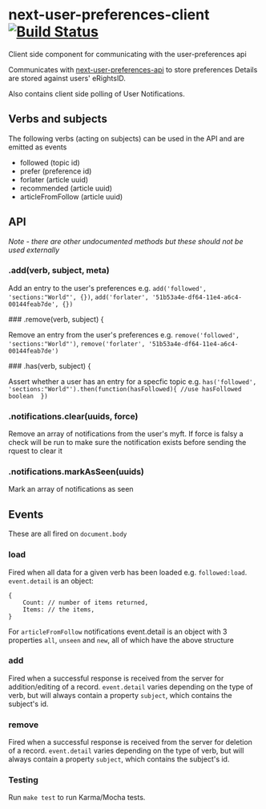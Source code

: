 # next-user-preferences-client [![Build Status](https://travis-ci.org/Financial-Times/next-myft-client.svg?branch=no-unecessary-writes)](https://travis-ci.org/Financial-Times/next-myft-client)
Client side component for communicating with the user-preferences api

Communicates with
[next-user-preferences-api](http://github.com/Financial-Times/next-user-preferences-api-v2)
to store preferences Details are stored against users' eRightsID.

Also contains client side polling of User Notifications.

## Verbs and subjects

The following verbs (acting on subjects) can be used in the API and are emitted as events

* followed (topic id)
* prefer (preference id)
* forlater (article uuid)
* recommended (article uuid)
* articleFromFollow (article uuid)

## API

*Note - there are other undocumented methods but these should not be used externally*

### .add(verb, subject, meta)

Add an entry to the user's preferences e.g. `add('followed', 'sections:"World"', {})`, `add('forlater', '51b53a4e-df64-11e4-a6c4-00144feab7de', {})`

### .remove(verb, subject) {

Remove an entry from the user's preferences e.g. `remove('followed', 'sections:"World"')`, `remove('forlater', '51b53a4e-df64-11e4-a6c4-00144feab7de')`

### .has(verb, subject) {

Assert whether a user has an entry for a specfic topic e.g. `has('followed', 'sections:"World"').then(function(hasFollowed){ //use hasFollowed boolean  })`


### .notifications.clear(uuids, force)

Remove an array of notifications from the user's myft. If force is falsy a check will be run to make sure the notification exists before sending the rquest to clear it

### .notifications.markAsSeen(uuids)

Mark an array of notifications as seen


## Events

These are all fired on `document.body`

### load

Fired when all data for a given verb has been loaded e.g. `followed:load`. `event.detail` is an object:
```
{
	Count: // number of items returned,
	Items: // the items,
}
```

For `articleFromFollow` notifications event.detail is an object with 3 properties `all`, `unseen` and `new`, all of which have the above structure

### add

Fired when a successful response is received from the server for addition/editing of a record. `event.detail` varies depending on the type of verb, but will always contain a property `subject`, which contains the subject's id.

### remove

Fired when a successful response is received from the server for deletion of a record. `event.detail` varies depending on the type of verb, but will always contain a property `subject`, which contains the subject's id.

### Testing

Run `make test` to run Karma/Mocha tests.
